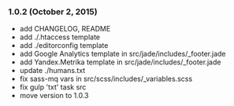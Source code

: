 ### 1.0.2 (October 2, 2015)

* add CHANGELOG, README
* add ./.htaccess template
* add ./editorconfig template
* add Google Analytics template in src/jade/includes/_footer.jade
* add Yandex.Metrika template in src/jade/includes/_footer.jade
* update ./humans.txt 
* fix sass-mq vars in src/scss/includes/_variables.scss
* fix gulp 'txt' task src
* move version to 1.0.3